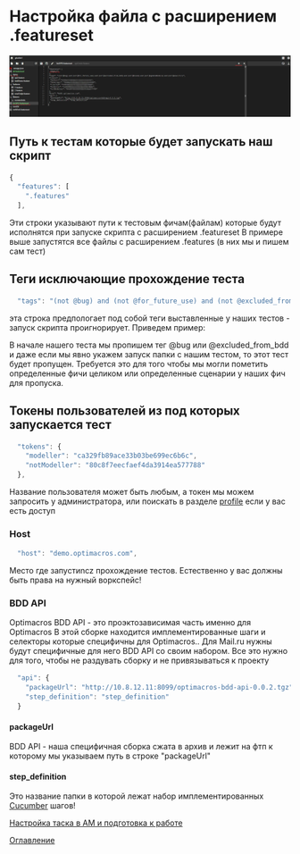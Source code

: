 # Настройка файла с расширением .featureset

![skreen AM](../reportFolder/image/AM.jpg)

## Путь к тестам которые будет запускать наш скрипт
```js
{
  "features": [
    ".features"
  ],
```
Эти строки указывают пути к тестовым фичам(файлам) которые будут исполнятся при запуске скрипта с расширением .featureset
В примере выше запустятся все файлы с расширением .features (в них мы и пишем сам тест)

## Теги исключающие прохождение теста
```js
  "tags": "(not @bug) and (not @for_future_use) and (not @excluded_from_bdd) and (not @blank) and (not @updateModels) and (not @analitic)",
```
эта строка предпологает под собой теги выставленные у наших тестов - запуск скрипта проигнорирует. Приведем пример:

В начале нашего теста мы пропишем тег @bug или  @excluded_from_bdd и даже если мы явно укажем запуск папки с нашим тестом, то этот тест будет пропущен. Требуется это для того чтобы мы могли пометить определенные фичи целиком или определенные сценарии у наших фич для пропуска.

## Токены пользователей из под которых запускается тест

```js
  "tokens": {
    "modeller": "ca329fb89ace33b03be699ec6b6c",
    "notModeller": "80c8f7eecfaef4da3914ea577788"
  },
```
Название пользователя может быть любым, а токен мы можем запросить у администратора, или поискать в разделе [profile](https://profile.optimacros.com/profile) если у вас есть доступ

### Host
```js
  "host": "demo.optimacros.com",
```
Место где запустиncz прохождение тестов. Естественно у вас должны быть права на нужный воркспейс!


### BDD API
Optimacros BDD API - это проэктозависимая часть именно для Optimacros
В этой сборке находится имплементированные шаги и селекторы которые специфичны для Optimacros.. Для Mail.ru нужны будут специфичные для него BDD API со своим набором.
Все это нужно для того, чтобы не раздувать сборку и не привязываться к проекту

```js
  "api": {
    "packageUrl": "http://10.8.12.11:8099/optimacros-bdd-api-0.0.2.tgz",
    "step_definition": "step_definition"
  }
```
#### packageUrl
BDD API - наша специфичная сборка сжата в архив и лежит на фтп к которому мы указываем путь в строке "packageUrl"

#### step_definition
Это название папки в которой лежат набор имплементированных [Cucumber](https://cucumber.io/) шагов!

[Настройка таска в AM и подготовка к работе](../settingsTask.md)

[Оглавление](../README.md)
